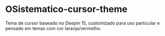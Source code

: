 # OSistematico-cursor-theme
Tema de cursor baseado no Deepin 15, customizado para uso particular e pensado em temas com cor laranja/vermelho.
